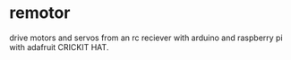 # remotor
 drive motors and servos from an rc reciever with arduino and raspberry pi with adafruit CRICKIT HAT.

 
